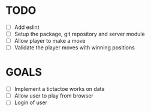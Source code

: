 # TODO
  - [ ] Add eslint
  - [ ] Setup the package, git repository and server module
  - [ ] Allow player to make a move
  - [ ] Validate the player moves with winning positions

# GOALS
  - [ ] Implement a tictactoe works on data
  - [ ] Allow user to play from browser
  - [ ] Login of user
